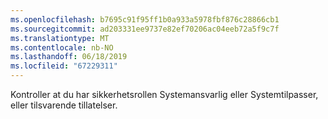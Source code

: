 ```yaml
---
ms.openlocfilehash: b7695c91f95ff1b0a933a5978fbf876c28866cb1
ms.sourcegitcommit: ad203331ee9737e82ef70206ac04eeb72a5f9c7f
ms.translationtype: MT
ms.contentlocale: nb-NO
ms.lasthandoff: 06/18/2019
ms.locfileid: "67229311"
---
```

Kontroller at du har sikkerhetsrollen Systemansvarlig eller Systemtilpasser, eller tilsvarende tillatelser.